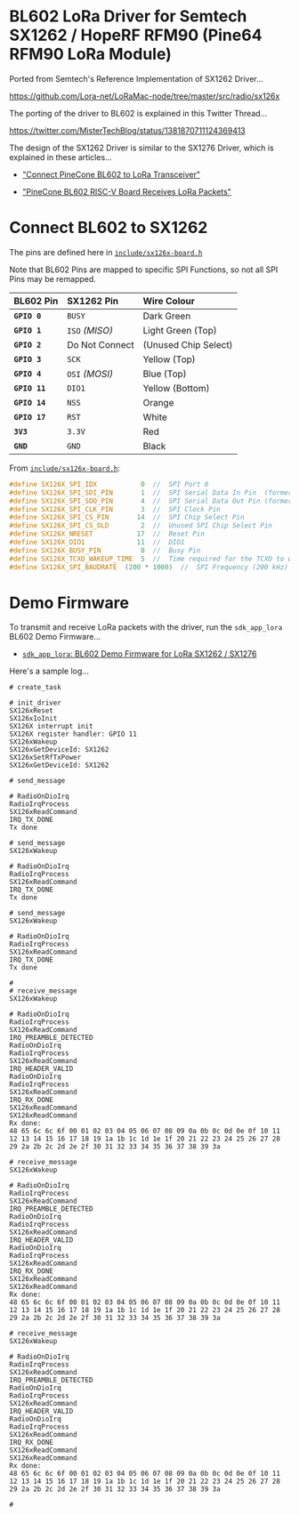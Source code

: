# BL602 LoRa Driver for Semtech SX1262 / HopeRF RFM90 (Pine64 RFM90 LoRa Module)

Ported from Semtech's Reference Implementation of SX1262 Driver...

https://github.com/Lora-net/LoRaMac-node/tree/master/src/radio/sx126x

The porting of the driver to BL602 is explained in this Twitter Thread...

https://twitter.com/MisterTechBlog/status/1381870711124369413

The design of the SX1262 Driver is similar to the SX1276 Driver, which is explained in these articles...

- ["Connect PineCone BL602 to LoRa Transceiver"](https://lupyuen.github.io/articles/lora)

- ["PineCone BL602 RISC-V Board Receives LoRa Packets"](https://lupyuen.github.io/articles/lora2)

# Connect BL602 to SX1262

The pins are defined here in [`include/sx126x-board.h`](include/sx126x-board.h)

Note that BL602 Pins are mapped to specific SPI Functions, so not all SPI Pins may be remapped.

| BL602 Pin     | SX1262 Pin          | Wire Colour 
|:--------------|:--------------------|:-------------------
| __`GPIO 0`__  | `BUSY`              | Dark Green
| __`GPIO 1`__  | `ISO` _(MISO)_      | Light Green (Top)
| __`GPIO 2`__  | Do Not Connect      | (Unused Chip Select)
| __`GPIO 3`__  | `SCK`               | Yellow (Top)
| __`GPIO 4`__  | `OSI` _(MOSI)_      | Blue (Top)
| __`GPIO 11`__ | `DIO1`              | Yellow (Bottom)
| __`GPIO 14`__ | `NSS`               | Orange
| __`GPIO 17`__ | `RST`               | White
| __`3V3`__     | `3.3V`              | Red
| __`GND`__     | `GND`               | Black

From [`include/sx126x-board.h`](include/sx126x-board.h):

```c
#define SX126X_SPI_IDX           0  //  SPI Port 0
#define SX126X_SPI_SDI_PIN       1  //  SPI Serial Data In Pin  (formerly MISO)
#define SX126X_SPI_SDO_PIN       4  //  SPI Serial Data Out Pin (formerly MOSI)
#define SX126X_SPI_CLK_PIN       3  //  SPI Clock Pin
#define SX126X_SPI_CS_PIN       14  //  SPI Chip Select Pin
#define SX126X_SPI_CS_OLD        2  //  Unused SPI Chip Select Pin
#define SX126X_NRESET           17  //  Reset Pin
#define SX126X_DIO1             11  //  DIO1
#define SX126X_BUSY_PIN          0  //  Busy Pin
#define SX126X_TCXO_WAKEUP_TIME  5  //  Time required for the TCXO to wakeup (milliseconds)
#define SX126X_SPI_BAUDRATE  (200 * 1000)  //  SPI Frequency (200 kHz)
```

# Demo Firmware

To transmit and receive LoRa packets with the driver, run the `sdk_app_lora` BL602 Demo Firmware...

- [`sdk_app_lora`: BL602 Demo Firmware for LoRa SX1262 / SX1276 ](../../../customer_app/sdk_app_lora)

Here's a sample log...

```text
# create_task

# init_driver
SX126xReset
SX126xIoInit
SX126X interrupt init
SX126X register handler: GPIO 11
SX126xWakeup
SX126xGetDeviceId: SX1262
SX126xSetRfTxPower
SX126xGetDeviceId: SX1262

# send_message

# RadioOnDioIrq
RadioIrqProcess
SX126xReadCommand
IRQ_TX_DONE
Tx done

# send_message
SX126xWakeup

# RadioOnDioIrq
RadioIrqProcess
SX126xReadCommand
IRQ_TX_DONE
Tx done

# send_message
SX126xWakeup

# RadioOnDioIrq
RadioIrqProcess
SX126xReadCommand
IRQ_TX_DONE
Tx done

# 
# receive_message
SX126xWakeup

# RadioOnDioIrq
RadioIrqProcess
SX126xReadCommand
IRQ_PREAMBLE_DETECTED
RadioOnDioIrq
RadioIrqProcess
SX126xReadCommand
IRQ_HEADER_VALID
RadioOnDioIrq
RadioIrqProcess
SX126xReadCommand
IRQ_RX_DONE
SX126xReadCommand
SX126xReadCommand
Rx done: 
48 65 6c 6c 6f 00 01 02 03 04 05 06 07 08 09 0a 0b 0c 0d 0e 0f 10 11 12 13 14 15 16 17 18 19 1a 1b 1c 1d 1e 1f 20 21 22 23 24 25 26 27 28 29 2a 2b 2c 2d 2e 2f 30 31 32 33 34 35 36 37 38 39 3a 

# receive_message
SX126xWakeup

# RadioOnDioIrq
RadioIrqProcess
SX126xReadCommand
IRQ_PREAMBLE_DETECTED
RadioOnDioIrq
RadioIrqProcess
SX126xReadCommand
IRQ_HEADER_VALID
RadioOnDioIrq
RadioIrqProcess
SX126xReadCommand
IRQ_RX_DONE
SX126xReadCommand
SX126xReadCommand
Rx done: 
48 65 6c 6c 6f 00 01 02 03 04 05 06 07 08 09 0a 0b 0c 0d 0e 0f 10 11 12 13 14 15 16 17 18 19 1a 1b 1c 1d 1e 1f 20 21 22 23 24 25 26 27 28 29 2a 2b 2c 2d 2e 2f 30 31 32 33 34 35 36 37 38 39 3a 

# receive_message
SX126xWakeup

# RadioOnDioIrq
RadioIrqProcess
SX126xReadCommand
IRQ_PREAMBLE_DETECTED
RadioOnDioIrq
RadioIrqProcess
SX126xReadCommand
IRQ_HEADER_VALID
RadioOnDioIrq
RadioIrqProcess
SX126xReadCommand
IRQ_RX_DONE
SX126xReadCommand
SX126xReadCommand
Rx done: 
48 65 6c 6c 6f 00 01 02 03 04 05 06 07 08 09 0a 0b 0c 0d 0e 0f 10 11 12 13 14 15 16 17 18 19 1a 1b 1c 1d 1e 1f 20 21 22 23 24 25 26 27 28 29 2a 2b 2c 2d 2e 2f 30 31 32 33 34 35 36 37 38 39 3a 

# 
```
